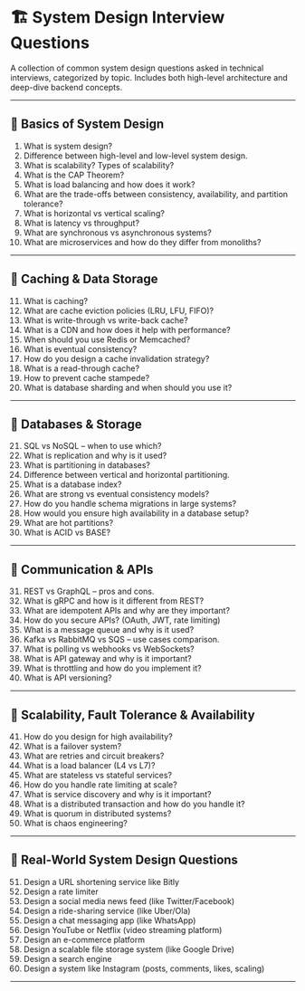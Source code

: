 # 🏗️ System Design Interview Questions

A collection of common system design questions asked in technical interviews, categorized by topic. Includes both high-level architecture and deep-dive backend concepts.

---

## 📁 Basics of System Design

1. What is system design?  
2. Difference between high-level and low-level system design.  
3. What is scalability? Types of scalability?  
4. What is the CAP Theorem?  
5. What is load balancing and how does it work?  
6. What are the trade-offs between consistency, availability, and partition tolerance?  
7. What is horizontal vs vertical scaling?  
8. What is latency vs throughput?  
9. What are synchronous vs asynchronous systems?  
10. What are microservices and how do they differ from monoliths?

---

## 📁 Caching & Data Storage

11. What is caching?  
12. What are cache eviction policies (LRU, LFU, FIFO)?  
13. What is write-through vs write-back cache?  
14. What is a CDN and how does it help with performance?  
15. When should you use Redis or Memcached?  
16. What is eventual consistency?  
17. How do you design a cache invalidation strategy?  
18. What is a read-through cache?  
19. How to prevent cache stampede?  
20. What is database sharding and when should you use it?

---

## 📁 Databases & Storage

21. SQL vs NoSQL – when to use which?  
22. What is replication and why is it used?  
23. What is partitioning in databases?  
24. Difference between vertical and horizontal partitioning.  
25. What is a database index?  
26. What are strong vs eventual consistency models?  
27. How do you handle schema migrations in large systems?  
28. How would you ensure high availability in a database setup?  
29. What are hot partitions?  
30. What is ACID vs BASE?

---

## 📁 Communication & APIs

31. REST vs GraphQL – pros and cons.  
32. What is gRPC and how is it different from REST?  
33. What are idempotent APIs and why are they important?  
34. How do you secure APIs? (OAuth, JWT, rate limiting)  
35. What is a message queue and why is it used?  
36. Kafka vs RabbitMQ vs SQS – use cases comparison.  
37. What is polling vs webhooks vs WebSockets?  
38. What is API gateway and why is it important?  
39. What is throttling and how do you implement it?  
40. What is API versioning?

---

## 📁 Scalability, Fault Tolerance & Availability

41. How do you design for high availability?  
42. What is a failover system?  
43. What are retries and circuit breakers?  
44. What is a load balancer (L4 vs L7)?  
45. What are stateless vs stateful services?  
46. How do you handle rate limiting at scale?  
47. What is service discovery and why is it important?  
48. What is a distributed transaction and how do you handle it?  
49. What is quorum in distributed systems?  
50. What is chaos engineering?

---

## 📁 Real-World System Design Questions

51. Design a URL shortening service like Bitly  
52. Design a rate limiter  
53. Design a social media news feed (like Twitter/Facebook)  
54. Design a ride-sharing service (like Uber/Ola)  
55. Design a chat messaging app (like WhatsApp)  
56. Design YouTube or Netflix (video streaming platform)  
57. Design an e-commerce platform  
58. Design a scalable file storage system (like Google Drive)  
59. Design a search engine  
60. Design a system like Instagram (posts, comments, likes, scaling)

---
